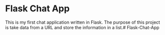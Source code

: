 # Flask Chat App

This is my first chat application written in Flask. The purpose of this project is take data from a URL and store the information in a list.#   F l a s k - C h a t - A p p  
 